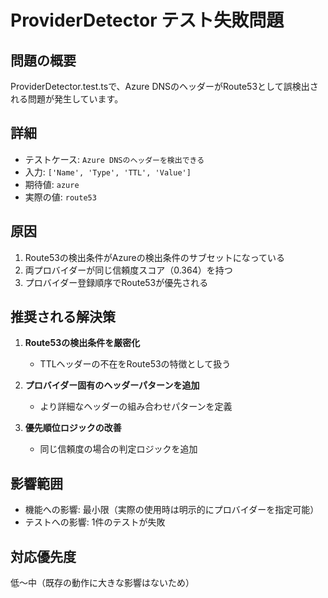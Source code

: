 # ProviderDetector テスト失敗問題

## 問題の概要
ProviderDetector.test.tsで、Azure DNSのヘッダーがRoute53として誤検出される問題が発生しています。

## 詳細
- テストケース: `Azure DNSのヘッダーを検出できる`
- 入力: `['Name', 'Type', 'TTL', 'Value']`
- 期待値: `azure`
- 実際の値: `route53`

## 原因
1. Route53の検出条件がAzureの検出条件のサブセットになっている
2. 両プロバイダーが同じ信頼度スコア（0.364）を持つ
3. プロバイダー登録順序でRoute53が優先される

## 推奨される解決策
1. **Route53の検出条件を厳密化**
   - TTLヘッダーの不在をRoute53の特徴として扱う
   
2. **プロバイダー固有のヘッダーパターンを追加**
   - より詳細なヘッダーの組み合わせパターンを定義
   
3. **優先順位ロジックの改善**
   - 同じ信頼度の場合の判定ロジックを追加

## 影響範囲
- 機能への影響: 最小限（実際の使用時は明示的にプロバイダーを指定可能）
- テストへの影響: 1件のテストが失敗

## 対応優先度
低～中（既存の動作に大きな影響はないため）